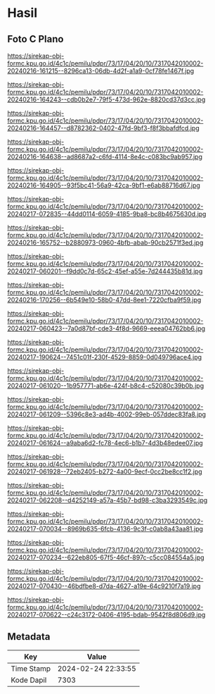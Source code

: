# Hasil

## Foto C Plano

https://sirekap-obj-formc.kpu.go.id/4c1c/pemilu/pdpr/73/17/04/20/10/7317042010002-20240216-161215--8296ca13-06db-4d2f-a1a9-0cf78fe1467f.jpg

https://sirekap-obj-formc.kpu.go.id/4c1c/pemilu/pdpr/73/17/04/20/10/7317042010002-20240216-164243--cdb0b2e7-79f5-473d-962e-8820cd37d3cc.jpg

https://sirekap-obj-formc.kpu.go.id/4c1c/pemilu/pdpr/73/17/04/20/10/7317042010002-20240216-164457--d8782362-0402-47fd-9bf3-f8f3bbafdfcd.jpg

https://sirekap-obj-formc.kpu.go.id/4c1c/pemilu/pdpr/73/17/04/20/10/7317042010002-20240216-164638--ad8687a2-c6fd-4114-8e4c-c083bc9ab957.jpg

https://sirekap-obj-formc.kpu.go.id/4c1c/pemilu/pdpr/73/17/04/20/10/7317042010002-20240216-164905--93f5bc41-56a9-42ca-9bf1-e6ab88716d67.jpg

https://sirekap-obj-formc.kpu.go.id/4c1c/pemilu/pdpr/73/17/04/20/10/7317042010002-20240217-072835--44dd0114-6059-4185-9ba8-bc8b4675630d.jpg

https://sirekap-obj-formc.kpu.go.id/4c1c/pemilu/pdpr/73/17/04/20/10/7317042010002-20240216-165752--b2880973-0960-4bfb-abab-90cb2571f3ed.jpg

https://sirekap-obj-formc.kpu.go.id/4c1c/pemilu/pdpr/73/17/04/20/10/7317042010002-20240217-060201--f9dd0c7d-65c2-45ef-a55e-7d244435b81d.jpg

https://sirekap-obj-formc.kpu.go.id/4c1c/pemilu/pdpr/73/17/04/20/10/7317042010002-20240216-170256--6b549e10-58b0-47dd-8ee1-7220cfba9f59.jpg

https://sirekap-obj-formc.kpu.go.id/4c1c/pemilu/pdpr/73/17/04/20/10/7317042010002-20240217-060423--7a0d87bf-cde3-4f8d-9669-eeea04762bb6.jpg

https://sirekap-obj-formc.kpu.go.id/4c1c/pemilu/pdpr/73/17/04/20/10/7317042010002-20240217-190624--7451c01f-230f-4529-8859-0d049796ace4.jpg

https://sirekap-obj-formc.kpu.go.id/4c1c/pemilu/pdpr/73/17/04/20/10/7317042010002-20240217-061020--1b957771-ab6e-424f-b8c4-c52080c39b0b.jpg

https://sirekap-obj-formc.kpu.go.id/4c1c/pemilu/pdpr/73/17/04/20/10/7317042010002-20240217-061209--5396c8e3-ad4b-4002-99eb-057ddec83fa8.jpg

https://sirekap-obj-formc.kpu.go.id/4c1c/pemilu/pdpr/73/17/04/20/10/7317042010002-20240217-061624--a9aba6d2-fc78-4ec6-b1b7-4d3b48edee07.jpg

https://sirekap-obj-formc.kpu.go.id/4c1c/pemilu/pdpr/73/17/04/20/10/7317042010002-20240217-061928--72eb2405-b272-4a00-9ecf-0cc2be8cc1f2.jpg

https://sirekap-obj-formc.kpu.go.id/4c1c/pemilu/pdpr/73/17/04/20/10/7317042010002-20240217-062208--d4252149-a57a-45b7-bd98-c3ba3293549c.jpg

https://sirekap-obj-formc.kpu.go.id/4c1c/pemilu/pdpr/73/17/04/20/10/7317042010002-20240217-070034--8969b635-6fcb-4136-9c3f-c0ab8a43aa81.jpg

https://sirekap-obj-formc.kpu.go.id/4c1c/pemilu/pdpr/73/17/04/20/10/7317042010002-20240217-070234--622eb805-67f5-46cf-897c-c5cc084554a5.jpg

https://sirekap-obj-formc.kpu.go.id/4c1c/pemilu/pdpr/73/17/04/20/10/7317042010002-20240217-070430--46bdfbe8-d7da-4627-a19e-64c9210f7a19.jpg

https://sirekap-obj-formc.kpu.go.id/4c1c/pemilu/pdpr/73/17/04/20/10/7317042010002-20240217-070622--c24c3172-0406-4195-bdab-9542f8d806d9.jpg


## Metadata

| Key        | Value               |
| ---------- | ------------------- |
| Time Stamp | 2024-02-24 22:33:55 |
| Kode Dapil | 7303                |



